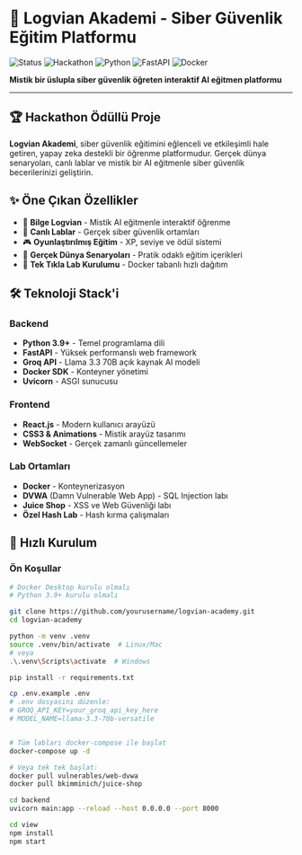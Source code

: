 # 🔮 Logvian Akademi - Siber Güvenlik Eğitim Platformu

![Status](https://img.shields.io/badge/Status-Active-brightgreen)
![Hackathon](https://img.shields.io/badge/Hackathon-Winner-blue)
![Python](https://img.shields.io/badge/Python-3.9%2B-blue)
![FastAPI](https://img.shields.io/badge/FastAPI-0.104.1-green)
![Docker](https://img.shields.io/badge/Docker-Enabled-blue)

**Mistik bir üslupla siber güvenlik öğreten interaktif AI eğitmen platformu**

---

## 🏆 Hackathon Ödüllü Proje

**Logvian Akademi**, siber güvenlik eğitimini eğlenceli ve etkileşimli hale getiren, yapay zeka destekli bir öğrenme platformudur. Gerçek dünya senaryoları, canlı lablar ve mistik bir AI eğitmenle siber güvenlik becerilerinizi geliştirin.

## ✨ Öne Çıkan Özellikler

- 🤖 **Bilge Logvian** - Mistik AI eğitmenle interaktif öğrenme
- 🧪 **Canlı Lablar** - Gerçek siber güvenlik ortamları
- 🎮 **Oyunlaştırılmış Eğitim** - XP, seviye ve ödül sistemi
- 🔐 **Gerçek Dünya Senaryoları** - Pratik odaklı eğitim içerikleri
- 🚀 **Tek Tıkla Lab Kurulumu** - Docker tabanlı hızlı dağıtım

## 🛠️ Teknoloji Stack'i

### Backend
- **Python 3.9+** - Temel programlama dili
- **FastAPI** - Yüksek performanslı web framework
- **Groq API** - Llama 3.3 70B açık kaynak AI modeli
- **Docker SDK** - Konteyner yönetimi
- **Uvicorn** - ASGI sunucusu

### Frontend
- **React.js** - Modern kullanıcı arayüzü
- **CSS3 & Animations** - Mistik arayüz tasarımı
- **WebSocket** - Gerçek zamanlı güncellemeler

### Lab Ortamları
- **Docker** - Konteynerizasyon
- **DVWA** (Damn Vulnerable Web App) - SQL Injection labı
- **Juice Shop** - XSS ve Web Güvenliği labı
- **Özel Hash Lab** - Hash kırma çalışmaları

## 🚀 Hızlı Kurulum

### Ön Koşullar
```bash
# Docker Desktop kurulu olmalı
# Python 3.9+ kurulu olmalı

git clone https://github.com/yourusername/logvian-academy.git
cd logvian-academy

python -m venv .venv
source .venv/bin/activate  # Linux/Mac
# veya
.\.venv\Scripts\activate  # Windows

pip install -r requirements.txt

cp .env.example .env
# .env dosyasını düzenle:
# GROQ_API_KEY=your_groq_api_key_here
# MODEL_NAME=llama-3.3-70b-versatile


# Tüm labları docker-compose ile başlat
docker-compose up -d

# Veya tek tek başlat:
docker pull vulnerables/web-dvwa
docker pull bkimminich/juice-shop

cd backend
uvicorn main:app --reload --host 0.0.0.0 --port 8000

cd view
npm install
npm start
